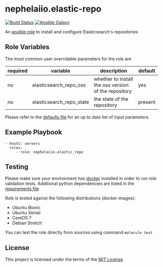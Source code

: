 # nephelaiio.elastic-repo

[![Build Status](https://github.com/nephelaiio/ansible-role-elastic-repo/workflows/CI/badge.svg)](https://github.com/nephelaiio/ansible-role-elastic-repo/actions)
[![Ansible Galaxy](http://img.shields.io/badge/ansible--galaxy-nephelaiio.elastic-repo-blue.svg)](https://galaxy.ansible.com/nephelaiio/elastic-repo/)

An [ansible role](https://galaxy.ansible.com/nephelaiio/elastic-repo) to install and configure Elasticsearch's repositories

## Role Variables

The most common user overridable parameters for the role are

| required | variable | description | default |
| --- | --- | --- | --- |
| no | elasticsearch_repo_oss | whether to install the oss version of the repository | yes |
| no | elasticsearch_repo_state | the state of the repository | present |

Please refer to the [defaults file](/defaults/main.yml) for an up to date list of input parameters.

## Example Playbook

```
- hosts: servers
  roles:
     - role: nephelaiio.elastic_repo
```

## Testing

Please make sure your environment has [docker](https://www.docker.com) installed in order to run role validation tests. Additional python dependencies are listed in the [requirements file](https://github.com/nephelaiio/ansible-role-requirements/blob/master/requirements.txt)

Role is tested against the following distributions (docker images):
  * Ubuntu Bionic
  * Ubuntu Xenial
  * CentOS 7
  * Debian Stretch

You can test the role directly from sources using command ` molecule test `

## License

This project is licensed under the terms of the [MIT License](/LICENSE)
